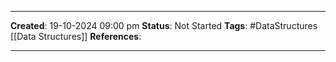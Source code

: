 _____
**Created**: 19-10-2024 09:00 pm
**Status**: Not Started
**Tags**: #DataStructures [[Data Structures]]
**References**: 
______

